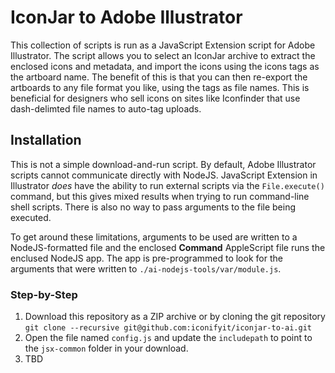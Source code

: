 # IconJar to Adobe Illustrator

This collection of scripts is run as a JavaScript Extension script for Adobe Illustrator. The script allows you to select an IconJar archive to extract the enclosed icons and metadata, and import the icons using the icons tags as the artboard name. The benefit of this is that you can then re-export the artboards to any file format you like, using the tags as file names. This is beneficial for designers who sell icons on sites like Iconfinder that use dash-delimted file names to auto-tag uploads.

## Installation

This is not a simple download-and-run script. By default, Adobe Illustrator scripts cannot communicate directly with NodeJS. JavaScript Extension in Illustrator _does_ have the ability to run external scripts via the `File.execute()` command, but this gives mixed results when trying to run command-line shell scripts. There is also no way to pass arguments to the file being executed.

To get around these limitations, arguments to be used are written to a NodeJS-formatted file and the enclosed **Command** AppleScript file runs the enclused NodeJS app. The app is pre-programmed to look for the arguments that were written to `./ai-nodejs-tools/var/module.js`.

### Step-by-Step

1. Download this repository as a ZIP archive or by cloning the git repository 
    `git clone --recursive git@github.com:iconifyit/iconjar-to-ai.git`
1. Open the file named `config.js` and update the `includepath` to point to the `jsx-common` folder in your download.
1. TBD

